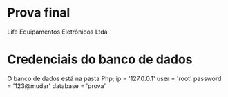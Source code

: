 # Prova final 
Life Equipamentos Eletrônicos Ltda
# Credenciais do banco de dados
O banco de dados está na pasta Php;
ip = '127.0.0.1'
user = 'root'
password = '123@mudar'
database = 'prova'
